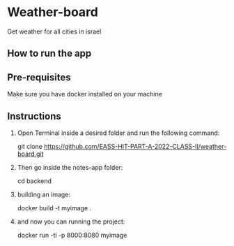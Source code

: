 # Weather-board
Get weather for all cities in israel

## How to run the app
## Pre-requisites

Make sure you have docker installed on your machine

## Instructions
1. Open Terminal inside a desired folder and run the following command:

   git clone https://github.com/EASS-HIT-PART-A-2022-CLASS-II/weather-board.git
   
2. Then go inside the notes-app folder:

   cd backend
   
3. building an image:

   docker build -t myimage .
   
4. and now you can running the project:

   docker run -ti -p 8000:8080 myimage
